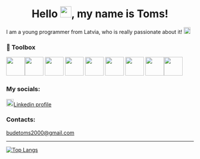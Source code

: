 <h1 align="center">Hello <img src="https://c.tenor.com/nebZyl8oN7IAAAAi/wave-hello.gif" width="30px">, my name is Toms!</h1>

I am a young programmer from Latvia, who is really passionate about it! <img src="https://cdn-icons-png.flaticon.com/512/742/742751.png" width="18" height="18"/>

### 🧰 Toolbox

<img src="https://cdn.jsdelivr.net/gh/devicons/devicon/icons/javascript/javascript-original.svg" width="50" height="50"/><img src="https://cdn.jsdelivr.net/gh/devicons/devicon/icons/typescript/typescript-original.svg" width="50" height="50"/> <img src="https://cdn.jsdelivr.net/gh/devicons/devicon/icons/html5/html5-original.svg" width="50" height="50"/> <img src="https://cdn.jsdelivr.net/gh/devicons/devicon/icons/css3/css3-original.svg" width="50" height="50"/> <img src="https://cdn.jsdelivr.net/gh/devicons/devicon/icons/vuejs/vuejs-original.svg" width="50" height="50"/> <img src="https://cdn.jsdelivr.net/gh/devicons/devicon/icons/react/react-original.svg" width="50" height="50"/> <img src="https://cdn.jsdelivr.net/gh/devicons/devicon/icons/angularjs/angularjs-original.svg" width="50" height="50"/> <img src="https://cdn.jsdelivr.net/gh/devicons/devicon/icons/jest/jest-plain.svg" width="50" height="50"/><img src="https://miro.medium.com/max/480/1*Iohnw2aOQ5EBghVoqKA7VA.png" width="50" height="50"/>

### My socials: 

<div display="flex" align-items="center"><a href="https://www.linkedin.com/in/toms-bude/" target="_blank"><img src="https://cdn.jsdelivr.net/gh/devicons/devicon/icons/linkedin/linkedin-original.svg" width="20" height="20"/>Linkedin profile</a></div>

### Contacts: 

budetoms2000@gmail.com 

---

[![Top Langs](https://github-readme-stats.vercel.app/api/top-langs/?username=ApnikaPanika&layout=compact)](https://github.com/ApnikaPanika)
